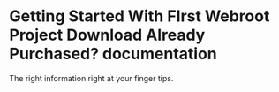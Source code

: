 # Getting Started With FIrst Webroot Project Download Already Purchased? documentation

The right information right at your finger tips.








